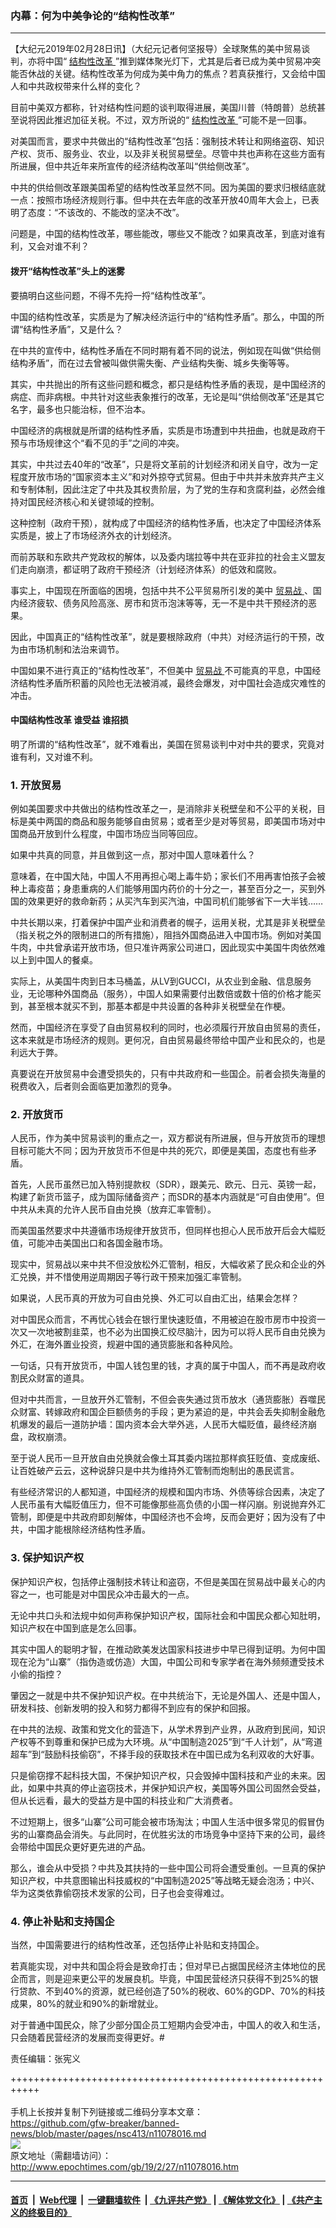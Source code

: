 ### 内幕：何为中美争论的“结构性改革”
------------------------

<p>
 【大纪元2019年02月28日讯】（大纪元记者何坚报导）全球聚焦的美中贸易谈判，亦将中国“
 <a href="http://www.epochtimes.com/gb/tag/%E7%BB%93%E6%9E%84%E6%80%A7%E6%94%B9%E9%9D%A9.html">
  结构性改革
 </a>
 ”推到媒体聚光灯下，尤其是后者已成为美中贸易冲突能否休战的关键。结构性改革为何成为美中角力的焦点？若真获推行，又会给中国人和中共政权带来什么样的变化？
</p>
<p>
 目前中美双方都称，针对结构性问题的谈判取得进展，美国川普（特朗普）总统甚至说将因此推迟加征关税。不过，双方所说的“
 <a href="http://www.epochtimes.com/gb/tag/%E7%BB%93%E6%9E%84%E6%80%A7%E6%94%B9%E9%9D%A9.html">
  结构性改革
 </a>
 ”可能不是一回事。
</p>
<p>
 对美国而言，要求中共做出的“结构性改革”包括：强制技术转让和网络盗窃、知识产权、货币、服务业、农业，以及非关税贸易壁垒。尽管中共也声称在这些方面有所进展，但中共近年来所宣传的经济结构改革叫“供给侧改革”。
</p>
<p>
 中共的供给侧改革跟美国希望的结构性改革显然不同。因为美国的要求归根结底就一点：按照市场经济规则行事。但中共在去年底的改革开放40周年大会上，已表明了态度：“不该改的、不能改的坚决不改”。
</p>
<p>
 问题是，中国的结构性改革，哪些能改，哪些又不能改？如果真改革，到底对谁有利，又会对谁不利？
</p>
<h4>
 拨开“结构性改革”头上的迷雾
</h4>
<p>
 要搞明白这些问题，不得不先捋一捋“结构性改革”。
</p>
<p>
 中国的结构性改革，实质是为了解决经济运行中的“结构性矛盾”。那么，中国的所谓“结构性矛盾”，又是什么？
</p>
<p>
 在中共的宣传中，结构性矛盾在不同时期有着不同的说法，例如现在叫做“供给侧结构矛盾”，而在过去曾被叫做供需失衡、产业结构失衡、城乡失衡等等。
</p>
<p>
 其实，中共抛出的所有这些问题和概念，都只是结构性矛盾的表现，是中国经济的病症、而非病根。中共针对这些表象推行的改革，无论是叫“供给侧改革”还是其它名字，最多也只能治标，但不治本。
</p>
<p>
 中国经济的病根就是所谓的结构性矛盾，实质是市场遭到中共扭曲，也就是政府干预与市场规律这个“看不见的手”之间的冲突。
</p>
<p>
 其实，中共过去40年的“改革”，只是将文革前的计划经济和闭关自守，改为一定程度开放市场的“国家资本主义”和对外掠夺式贸易。但由于中共并未放弃共产主义和专制体制，因此注定了中共及其权贵阶层，为了党的生存和贪腐利益，必然会维持对国民经济核心和关键领域的控制。
</p>
<p>
 这种控制（政府干预），就构成了中国经济的结构性矛盾，也决定了中国经济体系实质是，披上了市场经济外衣的计划经济。
</p>
<p>
 而前苏联和东欧共产党政权的解体，以及委内瑞拉等中共在亚非拉的社会主义盟友们走向崩溃，都证明了政府干预经济（计划经济体系）的低效和腐败。
</p>
<p>
 事实上，中国现在所面临的困境，包括中共不公平贸易所引发的美中
 <a href="http://www.epochtimes.com/gb/tag/%E8%B4%B8%E6%98%93%E6%88%98.html">
  贸易战
 </a>
 、国内经济疲软、债务风险高涨、房市和货币泡沫等等，无一不是中共干预经济的恶果。
</p>
<p>
 因此，中国真正的“结构性改革”，就是要根除政府（中共）对经济运行的干预，改为由市场机制和法治来调节。
</p>
<p>
 中国如果不进行真正的“结构性改革”，不但美中
 <a href="http://www.epochtimes.com/gb/tag/%E8%B4%B8%E6%98%93%E6%88%98.html">
  贸易战
 </a>
 不可能真的平息，中国经济结构性矛盾所积蓄的风险也无法被消减，最终会爆发，对中国社会造成灾难性的冲击。
</p>
<h4>
 中国结构性改革 谁受益 谁招损
</h4>
<p>
 明了所谓的“结构性改革”，就不难看出，美国在贸易谈判中对中共的要求，究竟对谁有利，又对谁不利。
</p>
<h3>
 1. 开放贸易
</h3>
<p>
 例如美国要求中共做出的结构性改革之一，是消除非关税壁垒和不公平的关税，目标是美中两国的商品和服务能够自由贸易；或者至少是对等贸易，即美国市场对中国商品开放到什么程度，中国市场应当同等回应。
</p>
<p>
 如果中共真的同意，并且做到这一点，那对中国人意味着什么？
</p>
<p>
 意味着，在中国大陆，中国人不用再担心喝上毒牛奶；家长们不用再害怕孩子会被种上毒疫苗；身患重病的人们能够用国内药价的十分之一，甚至百分之一，买到外国的效果更好的救命新药；从买汽车到买汽油，中国司机们能够省下一大半钱……
</p>
<p>
 中共长期以来，打着保护中国产业和消费者的幌子，运用关税，尤其是非关税壁垒（指关税之外的限制进口的所有措施），阻挡外国商品进入中国市场。例如对美国牛肉，中共曾承诺开放市场，但只准许两家公司进口，因此现实中美国牛肉依然难以上到中国人的餐桌。
</p>
<p>
 实际上，从美国牛肉到日本马桶盖，从LV到GUCCI，从农业到金融、信息服务业，无论哪种外国商品（服务），中国人如果需要付出数倍或数十倍的价格才能买到，甚至根本就买不到，那基本都是中共设置的各种非关税壁垒在作梗。
</p>
<p>
 然而，中国经济在享受了自由贸易权利的同时，也必须履行开放自由贸易的责任，这本来就是市场经济的规则。更何况，自由贸易最终带给中国产业和民众的，也是利远大于弊。
</p>
<p>
 真要说在开放贸易中会遭受损失的，只有中共政府和一些国企。前者会损失海量的税费收入，后者则会面临更加激烈的竞争。
</p>
<h3>
 2. 开放货币
</h3>
<p>
 人民币，作为美中贸易谈判的重点之一，双方都说有所进展，但与开放货币的理想目标可能大不同；因为开放货币不但是中共的死穴，即便是美国，态度也有些矛盾。
</p>
<p>
 首先，人民币虽然已加入特别提款权（SDR），跟美元、欧元、日元、英镑一起，构建了新货币篮子，成为国际储备资产；而SDR的基本内涵就是“可自由使用”。但中共从未真的允许人民币自由兑换（放弃汇率管制）。
</p>
<p>
 而美国虽然要求中共遵循市场规律开放货币，但同样也担心人民币放开后会大幅贬值，可能冲击美国出口和各国金融市场。
</p>
<p>
 现实中，贸易战以来中共不但没放松外汇管制，相反，大幅收紧了民众和企业的外汇兑换，并不惜使用逆周期因子等行政干预来加强汇率管制。
</p>
<p>
 如果说，人民币真的开放为可自由兑换、外汇可以自由汇出，结果会怎样？
</p>
<p>
 对中国民众而言，不再忧心钱会在银行里快速贬值，不用被迫在股市房市中投资一次又一次地被割韭菜，也不必为出国换汇绞尽脑汁，因为可以将人民币自由兑换为外汇，在海外置业投资，规避中国的通货膨胀和各种风险。
</p>
<p>
 一句话，只有开放货币，中国人钱包里的钱，才真的属于中国人，而不再是政府收割民众财富的道具。
</p>
<p>
 但对中共而言，一旦放开外汇管制，不但会丧失通过货币放水（通货膨胀）吞噬民众财富、转嫁政府和国企巨额债务的手段；更为紧迫的是，中共会丢失抑制金融危机爆发的最后一道防护墙：国内资本会大举外逃，人民币大幅贬值，最终经济崩盘，政权崩溃。
</p>
<p>
 至于说人民币一旦开放自由兑换就会像土耳其委内瑞拉那样疯狂贬值、变成废纸、让百姓破产云云，这种说辞只是中共为维持外汇管制而炮制出的愚民谎言。
</p>
<p>
 有些经济常识的人都知道，中国经济的规模和国内市场、外债等综合因素，决定了人民币虽有大幅贬值压力，但不可能像那些高负债的小国一样闪崩。别说抛弃外汇管制，即便是中共政府即刻解体，中国经济也不会垮，反而会更好；因为没有了中共，中国才能根除经济结构性矛盾。
</p>
<h3>
 3. 保护知识产权
</h3>
<p>
 保护知识产权，包括停止强制技术转让和盗窃，不但是美国在贸易战中最关心的内容之一，也可能是对中国民众冲击最大的一点。
</p>
<p>
 无论中共口头和法规中如何声称保护知识产权，国际社会和中国民众都心知肚明，知识产权在中国到底是怎么回事。
</p>
<p>
 其实中国人的聪明才智，在推动欧美发达国家科技进步中早已得到证明。为何中国现在沦为“山寨”（指伪造或仿造）大国，中国公司和专家学者在海外频频遭受技术小偷的指控？
</p>
<p>
 肇因之一就是中共不保护知识产权。在中共统治下，无论是外国人、还是中国人，研发科技、创新发明的投入和努力都得不到应有的保护和回报。
</p>
<p>
 在中共的法规、政策和党文化的营造下，从学术界到产业界，从政府到民间，知识产权等不到尊重和保护已成为大环境。从“中国制造2025”到“千人计划”，从“弯道超车”到“鼓励科技偷窃”，不择手段的获取技术在中国已成为名利双收的大好事。
</p>
<p>
 只是偷窃撑不起科技大国，不保护知识产权，只会毁掉中国科技和产业的未来。因此，如果中共真的停止盗窃技术，并保护知识产权，美国等外国公司固然会受益，但从长远看，最大的受益方是中国的科技业和广大消费者。
</p>
<p>
 不过短期上，很多“山寨”公司可能会被市场淘汰；中国人生活中很多常见的假冒伪劣的山寨商品会消失。与此同时，在优胜劣汰的市场竞争中坚持下来的公司，最终会带给中国民众更好更先进的产品。
</p>
<p>
 那么，谁会从中受损？中共及其扶持的一些中国公司将会遭受重创。一旦真的保护知识产权，中共意图输出科技威权的“中国制造2025”等战略无疑会泡汤；中兴、华为这类依靠偷窃技术发家的公司，日子也会变得难过。
</p>
<h3>
 4. 停止补贴和支持国企
</h3>
<p>
 当然，中国需要进行的结构性改革，还包括停止补贴和支持国企。
</p>
<p>
 若真能实现，对中共和国企将会是致命打击；但对早已占据国民经济主体地位的民企而言，则是迎来更公平的发展良机。毕竟，中国民营经济只获得不到25%的银行贷款、不到40%的资源，就已经创造了50%的税收、60%的GDP、70%的科技成果，80%的就业和90%的新增就业。
</p>
<p>
 对于普通中国民众，除了少部分国企员工短期内会受冲击，中国人的收入和生活，只会随着民营经济的发展而变得更好。#
</p>
<p>
 责任编辑：张宪义
</p>

+++++++++++++++++++++++++++++++++++++++++++++++++++++++++++<br/><br/>
手机上长按并复制下列链接或二维码分享本文章：<br/>
https://github.com/gfw-breaker/banned-news/blob/master/pages/nsc413/n11078016.md <br/>
<a href='https://github.com/gfw-breaker/banned-news/blob/master/pages/nsc413/n11078016.md'><img src='https://github.com/gfw-breaker/banned-news/blob/master/pages/nsc413/n11078016.md.png'/></a> <br/>
原文地址（需翻墙访问）：http://www.epochtimes.com/gb/19/2/27/n11078016.htm


------------------------
#### [首页](https://github.com/gfw-breaker/banned-news/blob/master/README.md) &nbsp;|&nbsp; [Web代理](https://github.com/labour-camp/helloworld) &nbsp;|&nbsp; [一键翻墙软件](https://github.com/gfw-breaker/nogfw/blob/master/README.md) &nbsp;| [《九评共产党》](https://github.com/gfw-breaker/9ping.md/blob/master/README.md#九评之一评共产党是什么) | [《解体党文化》](https://github.com/gfw-breaker/jtdwh.md/blob/master/README.md) | [《共产主义的终极目的》](https://github.com/gfw-breaker/gczydzjmd.md/blob/master/README.md)

